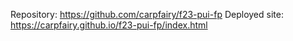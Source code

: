 Repository: https://github.com/carpfairy/f23-pui-fp
Deployed site: https://carpfairy.github.io/f23-pui-fp/index.html
